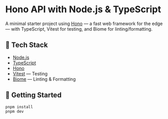 # Hono API with Node.js & TypeScript

A minimal starter project using [Hono](https://hono.dev/) — a fast web framework for the edge — with TypeScript, Vitest for testing, and Biome for linting/formatting.

## 🧰 Tech Stack

- [Node.js](https://nodejs.org/)
- [TypeScript](https://www.typescriptlang.org/)
- [Hono](https://hono.dev/)
- [Vitest](https://vitest.dev/) — Testing
- [Biome](https://biomejs.dev/) — Linting & Formatting

## 🚀 Getting Started

```bash
pnpm install
pnpm dev
